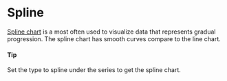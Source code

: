 # Spline

[Spline chart](https://api.highcharts.com/highstock/series.spline) is a most often used to visualize data that represents gradual progression. The spline chart has smooth curves compare to the line chart.

#### Tip

Set the type to spline under the series to get the spline chart.
